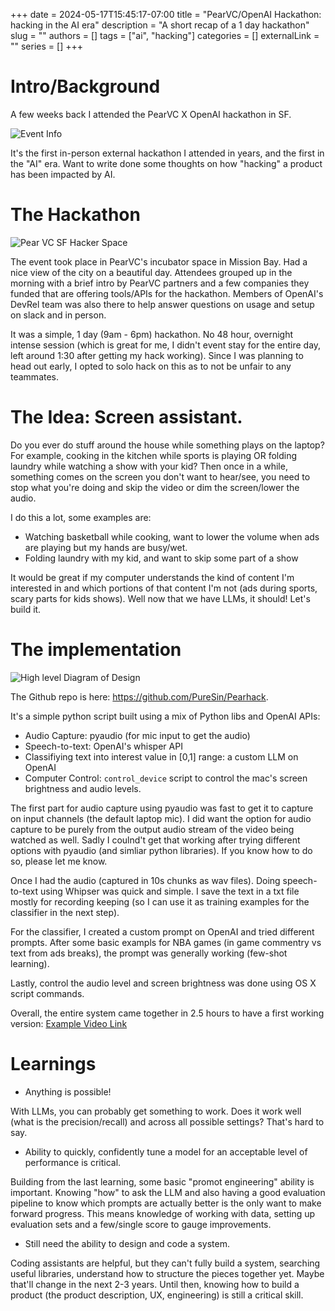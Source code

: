 +++ 
date = 2024-05-17T15:45:17-07:00
title = "PearVC/OpenAI Hackathon: hacking in the AI era"
description = "A short recap of a 1 day hackathon"
slug = ""
authors = []
tags = ["ai", "hacking"]
categories = []
externalLink = ""
series = []
+++

# Intro/Background

A few weeks back I attended the PearVC X OpenAI hackathon in SF. 

![Event Info](/pear_info.avif)

It's the first in-person external hackathon I attended in years, and the first in the "AI" era. Want to write done some thoughts on how "hacking" a product has been impacted by AI.

# The Hackathon

![Pear VC SF Hacker Space](/pear.jpg)

The event took place in PearVC's incubator space in Mission Bay. Had a nice view of the city on a beautiful day. Attendees grouped up in the morning with a brief intro by PearVC partners and a few companies they funded that are offering tools/APIs for the hackathon. Members of OpenAI's DevRel team was also there to help answer questions on usage and setup on slack and in person. 

It was a simple, 1 day (9am - 6pm) hackathon. No 48 hour, overnight intense session (which is great for me, I didn't event stay for the entire day, left around 1:30 after getting my hack working). Since I was planning to head out early, I opted to solo hack on this as to not be unfair to any teammates.

# The Idea: Screen assistant.

Do you ever do stuff around the house while something plays on the laptop? For example, cooking in the kitchen while sports is playing OR folding laundry while watching a show with your kid? Then once in a while, something comes on the screen you don't want to hear/see, you need to stop what you're doing and skip the video or dim the screen/lower the audio. 

I do this a lot, some examples are:
- Watching basketball while cooking, want to lower the volume when ads are playing but my hands are busy/wet.
- Folding laundry with my kid, and want to skip some part of a show

It would be great if my computer understands the kind of content I'm interested in and which portions of that content I'm not (ads during sports, scary parts for kids shows). Well now that we have LLMs, it should! Let's build it.

# The implementation 

![High level Diagram of Design](/pear_hack_diagram.png)

The Github repo is here: https://github.com/PureSin/Pearhack. 

It's a simple python script built using a mix of Python libs and OpenAI APIs:

- Audio Capture: pyaudio (for mic input to get the audio)
- Speech-to-text: OpenAI's whisper API 
- Classifiying text into interest value in [0,1] range: a custom LLM on OpenAI
- Computer Control: `control_device` script to control the mac's screen brightness and audio levels.

The first part for audio capture using pyaudio was fast to get it to capture on input channels (the default laptop mic). I did want the option for audio capture to be purely from the output audio stream of the video being watched as well. Sadly I coulnd't get that working after trying different options with pyaudio (and simliar python libraries). If you know how to do so, please let me know.

Once I had the audio (captured in 10s chunks as wav files). Doing speech-to-text using Whipser was quick and simple. I save the text in a txt file mostly for recording keeping (so I can use it as training examples for the classifier in the next step).

For the classifier, I created a custom prompt on OpenAI and tried different prompts. After some basic exampls for NBA games (in game commentry vs text from ads breaks), the prompt was generally working (few-shot learning). 

Lastly, control the audio level and screen brightness was done using OS X script commands. 

Overall, the entire system came together in 2.5 hours to have a first working version: [Example Video Link](https://photos.app.goo.gl/sKzNEWegaUPkNoNB8)

# Learnings

- Anything is possible!

With LLMs, you can probably get something to work. Does it work well (what is the precision/recall) and across all possible settings? That's hard to say. 

- Ability to quickly, confidently tune a model for an acceptable level of performance is critical.

Building from the last learning, some basic "promot engineering" ability is important. Knowing "how" to ask the LLM and also having a good evaluation pipeline to know which prompts are actually better is the only want to make forward progress. This means knowledge of working with data, setting up evaluation sets and a few/single score to gauge improvements. 

- Still need the ability to design and code a system. 

Coding assistants are helpful, but they can't fully build a system, searching useful libraries, understand how to structure the pieces together yet. Maybe that'll change in the next 2-3 years. Until then, knowing how to build a product (the product description, UX, engineering) is still a critical skill. 
